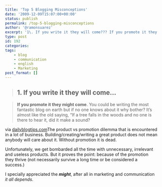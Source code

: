 ```yaml
---
title: 'Top 5 Blogging Misconceptions'
date: '2009-12-09T15:07:00+00:00'
status: publish
permalink: /top-5-blogging-misconceptions
author: '@ramonsuarez'
excerpt: '1\. If you write it they will come??? If you promote it they might come. You could be writing the most fantastic blog on earth but if no one knows about it why bother? It???s almost like the old saying, ???If a tree falls in the woods and no one is there...'
type: post
id: 192
categories:
tags:
    - blog
    - communication
    - english
    - Marketing
post_format: []
---
```

> ## 1. If you write it they will come…

> **If you promote it they might come**. You could be writing the most fantastic blog on earth but if no one knows about it why bother? It’s almost like the old saying, “If a tree falls in the woods and no one is there to hear it, did it make a sound?

via [dailyblogtips.com](http://www.dailyblogtips.com/top-5-blogging-misconceptions/)</div>The product vs promotion dilemma that is encountered in a lot of business. Building/creating/writing a great product does not mean anybody will care about it. Without promotion it is dead.

Unfortunately, we get bombarded all the time with unnecessary, irrelevant and useless products. But it proves the point: because of the promotion they thrive (not necessarily survive a long time or be considered a success.)

I specially appreciated the ***might***, after all in marketing and communication *it all depends*.

</div>